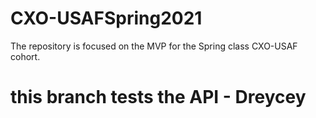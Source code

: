 # CXO-USAFSpring2021
The repository is focused on the MVP for the Spring class CXO-USAF cohort.


# this branch tests the API - Dreycey
